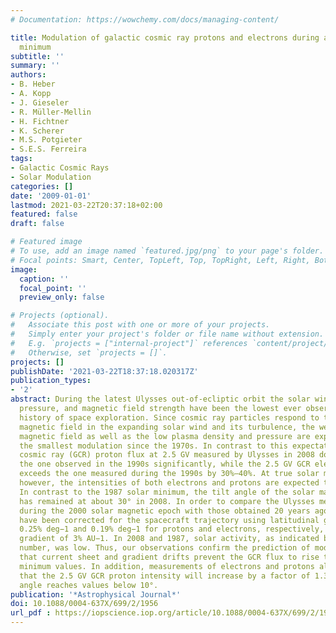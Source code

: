 ```yaml
---
# Documentation: https://wowchemy.com/docs/managing-content/

title: Modulation of galactic cosmic ray protons and electrons during an unusual solar
  minimum
subtitle: ''
summary: ''
authors:
- B. Heber
- A. Kopp
- J. Gieseler
- R. Müller-Mellin
- H. Fichtner
- K. Scherer
- M.S. Potgieter
- S.E.S. Ferreira
tags: 
- Galactic Cosmic Rays
- Solar Modulation
categories: []
date: '2009-01-01'
lastmod: 2021-03-22T20:37:18+02:00
featured: false
draft: false

# Featured image
# To use, add an image named `featured.jpg/png` to your page's folder.
# Focal points: Smart, Center, TopLeft, Top, TopRight, Left, Right, BottomLeft, Bottom, BottomRight.
image:
  caption: ''
  focal_point: ''
  preview_only: false

# Projects (optional).
#   Associate this post with one or more of your projects.
#   Simply enter your project's folder or file name without extension.
#   E.g. `projects = ["internal-project"]` references `content/project/deep-learning/index.md`.
#   Otherwise, set `projects = []`.
projects: []
publishDate: '2021-03-22T18:37:18.020317Z'
publication_types:
- '2'
abstract: During the latest Ulysses out-of-ecliptic orbit the solar wind density,
  pressure, and magnetic field strength have been the lowest ever observed in the
  history of space exploration. Since cosmic ray particles respond to the heliospheric
  magnetic field in the expanding solar wind and its turbulence, the weak heliospheric
  magnetic field as well as the low plasma density and pressure are expected to cause
  the smallest modulation since the 1970s. In contrast to this expectation, the galactic
  cosmic ray (GCR) proton flux at 2.5 GV measured by Ulysses in 2008 does not exceed
  the one observed in the 1990s significantly, while the 2.5 GV GCR electron intensity
  exceeds the one measured during the 1990s by 30%–40%. At true solar minimum conditions,
  however, the intensities of both electrons and protons are expected to be the same.
  In contrast to the 1987 solar minimum, the tilt angle of the solar magnetic field
  has remained at about 30° in 2008. In order to compare the Ulysses measurements
  during the 2000 solar magnetic epoch with those obtained 20 years ago, the former
  have been corrected for the spacecraft trajectory using latitudinal gradients of
  0.25% deg−1 and 0.19% deg−1 for protons and electrons, respectively, and a radial
  gradient of 3% AU−1. In 2008 and 1987, solar activity, as indicated by the sunspot
  number, was low. Thus, our observations confirm the prediction of modulation models
  that current sheet and gradient drifts prevent the GCR flux to rise to typical solar
  minimum values. In addition, measurements of electrons and protons allow us to predict
  that the 2.5 GV GCR proton intensity will increase by a factor of 1.3 if the tilt
  angle reaches values below 10°.
publication: '*Astrophysical Journal*'
doi: 10.1088/0004-637X/699/2/1956
url_pdf : https://iopscience.iop.org/article/10.1088/0004-637X/699/2/1956/pdf
---
```

